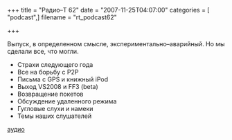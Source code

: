+++
title = "Радио–Т 62"
date = "2007-11-25T04:07:00"
categories = [ "podcast",]
filename = "rt_podcast62"

+++

Выпуск, в определенном смысле, экспериментально–аварийный. Но мы сделали все, что могли.

- Страхи следующего года
- Все на борьбу с P2P
- Письма с GPS и книжный iPod
- Выход VS2008 и FF3 (beta)
- Возвращение покетов
- Обсуждение удаленного режима
- Гугловые слухи и намеки
- Темы наших слушателей

[аудио](http://cdn.radio-t.com/rt_podcast62.mp3)
<audio src="http://cdn.radio-t.com/rt_podcast62.mp3" preload="none"></audio>